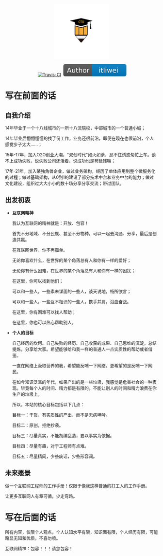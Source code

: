 <GitHubWrapper>
<p align="center">
	<br/>
  <a href="https://itliwei.github.io" target="_blank">
    <img width="180" src="https://github.com/itliwei/itliwei.github.io/blob/master/.vuepress/public/images/logo-color.png?raw=true" alt="logo">
  </a>
</p>

<TitleInfos />

<p align="center" class="print-break">
	<GithubInfos />
    <a href="https://itliwei.github.io" style="display:inline-block"><words type='updated' /></a>
    <a href="https://travis-ci.com/github/itliwei/itliwei.github.io" target="_blank" style="display:inline-block" class="not-print"><img src="https://api.travis-ci.com/itliwei/itliwei.github.io.svg?branch=master" alt="Travis-CI"></a>
    <a href="/summary/"  style="display:inline-block"><words type='badge' chapter='/'/></a>
    <a href="https://itliwei.github.io/introduction/about-me.html" target="_blank" style="display:inline-block"><img src="https://raw.githubusercontent.com/itliwei/itliwei.github.io/master/.vuepress/public/images/Author-IcyFenix-blue.svg" alt="About Author"></a>
	<PublishInfos />
</p>
</GitHubWrapper>


# 写在前面的话

## 自我介绍

   14年毕业于一个十八线城市的一所十八流院校，中部城市的一个普通小城；
   
   14年毕业后懵懵懂懂的找了份工作，业务还很前沿，即便在现在也很前沿，个人感觉步子太大……；
   
   15年-17年，加入O2O创业大潮，"双创时代"如火如荼，忍不住诱惑匆忙上车。谈不上成功失败，说失败公司还活着，说成功也是苟延残喘；
   
   17年-21年，加入某独角兽企业，做过业务架构，经历了单体应用到整个微服务化的过程；做过基础架构，从0到1的建设了部分技术中台和业务中台的能力；做过文化建设，组织过大大小小的数十场分享分享交流；带过团队。

## 出发初衷

- **互联网精神**

  我认为互联网的精神就是：开放、包容！
  
  首先不分地域、不分民族、甚至不分物种，可以一起去沟通、分享，最后是创造共赢。
  
  在互联网世界，你不再孤单。
  
  无论你喜欢什么，在世界的某个角落总有人和你有一样的爱好；
  
  无论你有什么困难，在世界的某个角落总有人和你有一样的困扰；
  
  在这里，你可以找到他们；
  
  可以和一些人，一些素未谋面的一些人，谈天说地，畅所欲言；
  
  可以和一些人，一些互不相识的一些人，携手并肩，浴血奋战。
  
  在这里，你有困难可以找人帮助；
  
  在这里，你也可以热心帮助别人。

- **个人的目标**

  自己经历的坎坷、自己失败的经历、自己收获的成果、自己思维的沉淀，总结提炼，分享给大家。希望能够给和我一样的普通人一点实质性的帮助或者借鉴。
  
  一直在网络上汲取营养的我，希望能反哺一下网络，更希望的是反哺一下网民。
  
  在如今知识泛滥的年代，如果产出的是一些垃圾，我感觉是危害社会的一种表现。毕竟每个人的时间、精力都是有限的。不能让别人的时间和精力浪费在你生产的垃圾上。
  
  所以，本站的核心目标包括以下几点：
  
    目标一：干货，有实质性的产出，而不是无病呻吟。
    
    目标二：原创，拒绝抄袭。
    
    目标三：尽量真实，不能胡编乱造，要以事实为依据。
    
    目标四：尽量有趣，对于工程师有点难。
    
    目标五：尽量精简，少些废话，少些形容词。


## 未来愿景

  做一个互联网工程师的工作手册！仅限于像我这样普通的打工人的工作手册。
  
  让更多互联网人有章可循，少走弯路。

# 写在后面的话
  
  所有内容，仅限个人观点，个人认知水平有限，知识面有限，个人经历有限，可能略显无知和优质，不喜勿喷。
  
  互联网精神：包容！！！请您包容！



